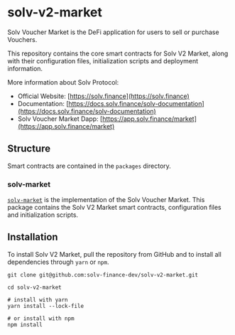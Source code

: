 # solv-v2-market

Solv Voucher Market is the DeFi application for users to sell or purchase Vouchers. 

This repository contains the core smart contracts for Solv V2 Market, along with their configuration files, initialization scripts and deployment information.

More information about Solv Protocol:

- Official Website: [https://solv.finance](https://solv.finance)
- Documentation: [https://docs.solv.finance/solv-documentation](https://docs.solv.finance/solv-documentation)
- Solv Voucher Market Dapp: [https://app.solv.finance/market](https://app.solv.finance/market)

## Structure

Smart contracts are contained in the `packages` directory.

### solv-market

[`solv-market`](./packages/solv-market) is the implementation of the Solv Voucher Market. This package contains the Solv V2 Market smart contracts, configuration files and initialization scripts.


## Installation

To install Solv V2 Market, pull the repository from GitHub and to install all dependencies through `yarn` or `npm`.

```shell
git clone git@github.com:solv-finance-dev/solv-v2-market.git

cd solv-v2-market

# install with yarn
yarn install --lock-file

# or install with npm
npm install
```
